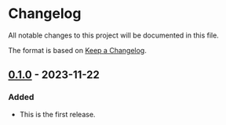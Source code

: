 # Changelog

All notable changes to this project will be documented in this file.

The format is based on [Keep a Changelog](https://keepachangelog.com/en/1.0.0/).

## [0.1.0](https://github.com/oxcened/opendialer/releases/tag/0.1.0) - 2023-11-22

### Added

- This is the first release.
